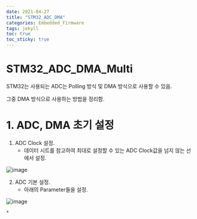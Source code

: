 ```yaml
---
date: 2021-04-27
title: "STM32_ADC_DMA"
categories: Embedded_Firmware
tags: jekyll
toc: true  
toc_sticky: true 
---
```


STM32_ADC_DMA_Multi
=============

STM32는 사용되는 ADC는 Polling 방식 및 DMA 방식으로 사용할 수 있음.    

그중 DMA 방식으로 사용하는 방법을 정리함.

# 1. ADC, DMA 초기 설정
1. ADC Clock 설정.
    * 데이터 시트를 참고하여 최대로 설정할 수 있는 ADC Clock값을 넘지 않는 선에서 설정.    

![image](https://user-images.githubusercontent.com/79636864/117084788-1afc5e80-ad83-11eb-8291-e307b547666d.png)    

2. ADC 기본 설정.
    * 아래의 Parameter들을 설정.

![image](https://user-images.githubusercontent.com/79636864/117084936-6e6eac80-ad83-11eb-8578-dfc06e422865.png)    

    * 


    
